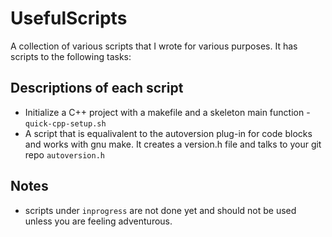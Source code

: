 # UsefulScripts
A collection of various scripts that I wrote for various purposes.
It has scripts to the following tasks:

## Descriptions of each script
* Initialize a C++ project with a makefile and a skeleton main 
  function - `quick-cpp-setup.sh`
* A script that is equalivalent to the autoversion plug-in for
  code blocks and works with gnu make. It creates a version.h file
  and talks to your git repo `autoversion.h`

## Notes
* scripts under `inprogress` are not done yet and should not be used
  unless you are feeling adventurous.


